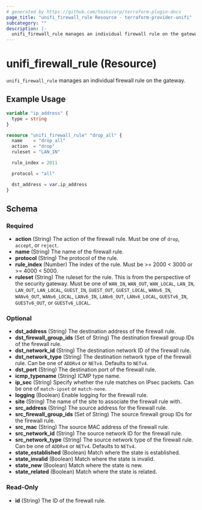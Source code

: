 ```yaml
---
# generated by https://github.com/hashicorp/terraform-plugin-docs
page_title: "unifi_firewall_rule Resource - terraform-provider-unifi"
subcategory: ""
description: |-
  unifi_firewall_rule manages an individual firewall rule on the gateway.
---
```


# unifi_firewall_rule (Resource)

`unifi_firewall_rule` manages an individual firewall rule on the gateway.

## Example Usage

```terraform
variable "ip_address" {
  type = string
}

resource "unifi_firewall_rule" "drop_all" {
  name    = "drop all"
  action  = "drop"
  ruleset = "LAN_IN"

  rule_index = 2011

  protocol = "all"

  dst_address = var.ip_address
}
```

<!-- schema generated by tfplugindocs -->
## Schema

### Required

- **action** (String) The action of the firewall rule. Must be one of `drop`, `accept`, or `reject`.
- **name** (String) The name of the firewall rule.
- **protocol** (String) The protocol of the rule.
- **rule_index** (Number) The index of the rule. Must be >= 2000 < 3000 or >= 4000 < 5000.
- **ruleset** (String) The ruleset for the rule. This is from the perspective of the security gateway. Must be one of `WAN_IN`, `WAN_OUT`, `WAN_LOCAL`, `LAN_IN`, `LAN_OUT`, `LAN_LOCAL`, `GUEST_IN`, `GUEST_OUT`, `GUEST_LOCAL`, `WANv6_IN`, `WANv6_OUT`, `WANv6_LOCAL`, `LANv6_IN`, `LANv6_OUT`, `LANv6_LOCAL`, `GUESTv6_IN`, `GUESTv6_OUT`, or `GUESTv6_LOCAL`.

### Optional

- **dst_address** (String) The destination address of the firewall rule.
- **dst_firewall_group_ids** (Set of String) The destination firewall group IDs of the firewall rule.
- **dst_network_id** (String) The destination network ID of the firewall rule.
- **dst_network_type** (String) The destination network type of the firewall rule. Can be one of `ADDRv4` or `NETv4`. Defaults to `NETv4`.
- **dst_port** (String) The destination port of the firewall rule.
- **icmp_typename** (String) ICMP type name.
- **ip_sec** (String) Specify whether the rule matches on IPsec packets. Can be one of `match-ipset` or `match-none`.
- **logging** (Boolean) Enable logging for the firewall rule.
- **site** (String) The name of the site to associate the firewall rule with.
- **src_address** (String) The source address for the firewall rule.
- **src_firewall_group_ids** (Set of String) The source firewall group IDs for the firewall rule.
- **src_mac** (String) The source MAC address of the firewall rule.
- **src_network_id** (String) The source network ID for the firewall rule.
- **src_network_type** (String) The source network type of the firewall rule. Can be one of `ADDRv4` or `NETv4`. Defaults to `NETv4`.
- **state_established** (Boolean) Match where the state is established.
- **state_invalid** (Boolean) Match where the state is invalid.
- **state_new** (Boolean) Match where the state is new.
- **state_related** (Boolean) Match where the state is related.

### Read-Only

- **id** (String) The ID of the firewall rule.


